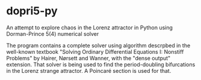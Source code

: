 # dopri5-py
An attempt to explore chaos in the Lorenz attractor in Python using Dorman-Prince 5(4) numerical solver

The program contains a complete solver using algorithm descrpbed in the well-known textbook "Solving Ordinary Differential Equations I: Nonstiff Problems" by Hairer, Nørsett and Wanner, with the "dense output" extension. That solver is being used to find the period-doubling bifurcations in the Lorenz strange attractor. A Poincaré section is used for that.
